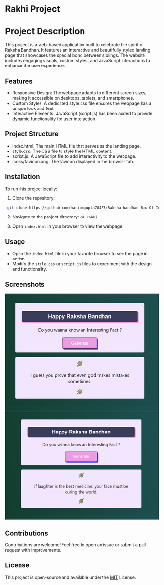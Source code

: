
# **Rakhi Project**

# Project Description

This project is a web-based application built to celebrate the spirit of Raksha Bandhan. It features an interactive and beautifully styled landing page that showcases the special bond between siblings. The website includes engaging visuals, custom styles, and JavaScript interactions to enhance the user experience.


## Features

- Responsive Design: The webpage adapts to different screen sizes, making it accessible on desktops, tablets, and smartphones.
- Custom Styles: A dedicated style.css file ensures the webpage has a unique look and feel.
- Interactive Elements: JavaScript (script.js) has been added to provide dynamic functionality for user interaction.


## Project Structure

- index.html: The main HTML file that serves as the landing page.
- style.css: The CSS file to style the HTML content.
- script.js: A JavaScript file to add interactivity to the webpage.
- icons/favicon.png: The favicon displayed in the browser tab.
## Installation

To run this project locally:

1. Clone the repository:
```bash
 git clone https://github.com/hariomgupta70427/Raksha-bandhan-Box-Of-Insults

```
2. Navigate to the project directory:
`cd rakhi`

3. Open `index.html`  in your browser to view the webpage. 




    
## Usage
- Open the `index.html` file in your favorite browser to see the page in action.
- Modify the `style.css` or `script.js` files to experiment with the design and functionality.
## Screenshots

![App Screenshot](https://raw.githubusercontent.com/hariomgupta70427/Raksha-bandhan-Box-Of-Insults/refs/heads/main/screenshots/Screenshot_1.png)
![App Screenshot](https://raw.githubusercontent.com/hariomgupta70427/Raksha-bandhan-Box-Of-Insults/refs/heads/main/screenshots/Screenshot_2.png)


## Contributions
Contributions are welcome! Feel free to open an issue or submit a pull request with improvements.
## License

This project is open-source and available under the [MIT](https://choosealicense.com/licenses/mit/) License.



